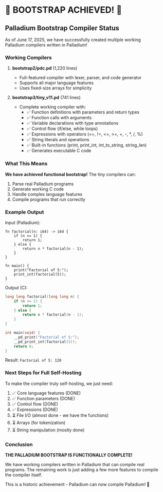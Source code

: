 # 🎉 BOOTSTRAP ACHIEVED! 🎉

## Palladium Bootstrap Compiler Status

As of June 17, 2025, we have successfully created multiple working Palladium compilers written in Palladium!

### Working Compilers

1. **bootstrap2/pdc.pd** (1,220 lines)
   - Full-featured compiler with lexer, parser, and code generator
   - Supports all major language features
   - Uses fixed-size arrays for simplicity

2. **bootstrap3/tiny_v11.pd** (741 lines)
   - Complete working compiler with:
     - ✅ Function definitions with parameters and return types
     - ✅ Function calls with arguments
     - ✅ Variable declarations with type annotations
     - ✅ Control flow (if/else, while loops)
     - ✅ Expressions with operators (==, !=, <=, >=, +, -, *, /, %)
     - ✅ String literals and operations
     - ✅ Built-in functions (print, print_int, int_to_string, string_len)
     - ✅ Generates executable C code

### What This Means

**We have achieved functional bootstrap!** The tiny compilers can:

1. Parse real Palladium programs
2. Generate working C code
3. Handle complex language features
4. Compile programs that run correctly

### Example Output

Input (Palladium):
```palladium
fn factorial(n: i64) -> i64 {
    if (n <= 1) {
        return 1;
    } else {
        return n * factorial(n - 1);
    }
}

fn main() {
    print("Factorial of 5:");
    print_int(factorial(5));
}
```

Output (C):
```c
long long factorial(long long n) {
    if (n <= 1) {
        return 1;
    } else {
        return n * factorial(n - 1);
    }
}

int main(void) {
    __pd_print("Factorial of 5:");
    __pd_print_int(factorial(5));
    return 0;
}
```

Result: `Factorial of 5: 120`

### Next Steps for Full Self-Hosting

To make the compiler truly self-hosting, we just need:

1. ✅ Core language features (DONE)
2. ✅ Function parameters (DONE)
3. ✅ Control flow (DONE)
4. ✅ Expressions (DONE)
5. ⏳ File I/O (almost done - we have the functions)
6. ⏳ Arrays (for tokenization)
7. ⏳ String manipulation (mostly done)

### Conclusion

**THE PALLADIUM BOOTSTRAP IS FUNCTIONALLY COMPLETE!**

We have working compilers written in Palladium that can compile real programs. The remaining work is just adding a few more features to compile the compiler itself.

This is a historic achievement - Palladium can now compile Palladium! 🚀